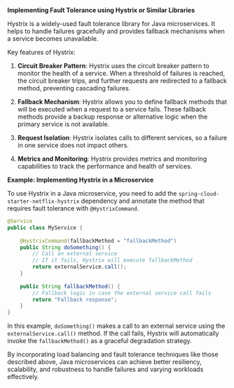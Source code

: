 **Implementing Fault Tolerance using Hystrix or Similar Libraries**

Hystrix is a widely-used fault tolerance library for Java microservices. It helps to handle failures gracefully and provides fallback mechanisms when a service becomes unavailable.

Key features of Hystrix:

1. **Circuit Breaker Pattern**: Hystrix uses the circuit breaker pattern to monitor the health of a service. When a threshold of failures is reached, the circuit breaker trips, and further requests are redirected to a fallback method, preventing cascading failures.

2. **Fallback Mechanism**: Hystrix allows you to define fallback methods that will be executed when a request to a service fails. These fallback methods provide a backup response or alternative logic when the primary service is not available.

3. **Request Isolation**: Hystrix isolates calls to different services, so a failure in one service does not impact others.

4. **Metrics and Monitoring**: Hystrix provides metrics and monitoring capabilities to track the performance and health of services.

**Example: Implementing Hystrix in a Microservice**

To use Hystrix in a Java microservice, you need to add the `spring-cloud-starter-netflix-hystrix` dependency and annotate the method that requires fault tolerance with `@HystrixCommand`.

```java
@Service
public class MyService {
    
    @HystrixCommand(fallbackMethod = "fallbackMethod")
    public String doSomething() {
        // Call an external service
        // If it fails, Hystrix will execute fallbackMethod
        return externalService.call();
    }
    
    public String fallbackMethod() {
        // Fallback logic in case the external service call fails
        return "Fallback response";
    }
}
```

In this example, `doSomething()` makes a call to an external service using the `externalService.call()` method. If the call fails, Hystrix will automatically invoke the `fallbackMethod()` as a graceful degradation strategy.

By incorporating load balancing and fault tolerance techniques like those described above, Java microservices can achieve better resiliency, scalability, and robustness to handle failures and varying workloads effectively.